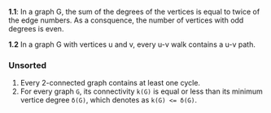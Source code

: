 **1.1**:
    In a graph G, the sum of the degrees of the vertices is equal to twice of the edge numbers. As a consquence, the number of vertices with odd degrees is even.

**1.2**
    In a graph G with vertices u and v, every u-v walk contains a u-v path.


### Unsorted

1. Every 2-connected graph contains at least one cycle.
2. For every graph `G`, its connectivity `k(G)` is equal or less than its minimum vertice degree `δ(G)`, which denotes as `k(G) <= δ(G)`.
